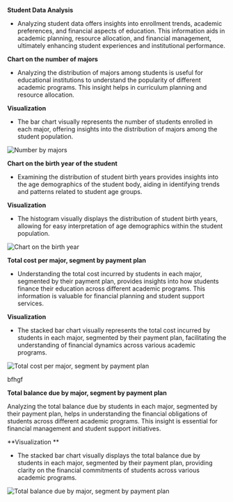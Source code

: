 **Student Data Analysis**

- Analyzing student data offers insights into enrollment trends, academic preferences, and financial aspects of education.
This information aids in academic planning, resource allocation, and financial management, ultimately enhancing student experiences and institutional performance.

**Chart on the number of majors**

- Analyzing the distribution of majors among students is useful for educational institutions to understand the popularity of different academic programs. 
This insight helps in curriculum planning and resource allocation.

**Visualization**

- The bar chart visually represents the number of students enrolled in each major, offering insights into the distribution of majors among the student population.

![Number by majors](https://github.com/Eykg/Data-332_EK/assets/159856425/e7a3dd9c-05fd-4e84-ad99-94999234c963)

**Chart on the birth year of the student**

- Examining the distribution of student birth years provides insights into the age demographics of the student body, aiding in identifying trends and patterns
related to student age groups.

**Visualization**

- The histogram visually displays the distribution of student birth years, allowing for easy interpretation of age demographics within the student population.
  
![Chart on the birth year](https://github.com/Eykg/Data-332_EK/assets/159856425/2910a3d7-572e-4110-b36a-c987e1378e97)

**Total cost per major, segment by payment plan**

- Understanding the total cost incurred by students in each major, segmented by their payment plan, provides insights into how students finance their education
across different academic programs. This information is valuable for financial planning and student support services.

**Visualization**

- The stacked bar chart visually represents the total cost incurred by students in each major, segmented by their payment plan, facilitating the understanding 
of financial dynamics across various academic programs.

![Total cost per major, segment by payment plan](https://github.com/Eykg/Data-332_EK/assets/159856425/6c646939-1e4f-4a05-9536-c020c43c2171)

bfhgf

**Total balance due by major, segment by payment plan**

Analyzing the total balance due by students in each major, segmented by their payment plan, helps in understanding the financial obligations of students across 
different academic programs. This insight is essential for financial management and student support initiatives.

**Visualization **

- The stacked bar chart visually displays the total balance due by students in each major, segmented by their payment plan, providing clarity on the financial 
commitments of students across various academic programs.

![Total balance due by major, segment by payment plan](https://github.com/Eykg/Data-332_EK/assets/159856425/e0a3f39d-d2ae-40dc-98c0-c6b1013beb23)
